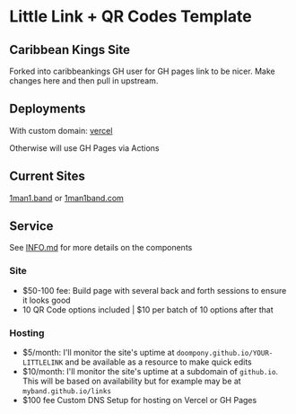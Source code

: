 # Little Link + QR Codes Template

## Caribbean Kings Site

Forked into caribbeankings GH user for GH pages link to be nicer. Make changes here and then pull in upstream.

## Deployments

With custom domain: [vercel](https://vercel.com/dashboard)

Otherwise will use GH Pages via Actions

## Current Sites

[1man1.band](https://www.1man1.band) or [1man1band.com](https://www.1man1band.com)

## Service

See [INFO.md](INFO.md) for more details on the components

### Site

- $50-100 fee: Build page with several back and forth sessions to ensure it looks good
- 10 QR Code options included | $10 per batch of 10 options after that

### Hosting

- $5/month: I'll monitor the site's uptime at `doompony.github.io/YOUR-LITTLELINK` and be available as a resource to make quick edits
- $10/month: I'll monitor the site's uptime at a subdomain of `github.io`. This will be based on availability but for example may be at `myband.github.io/links`
- $100 fee Custom DNS Setup for hosting on Vercel or GH Pages
